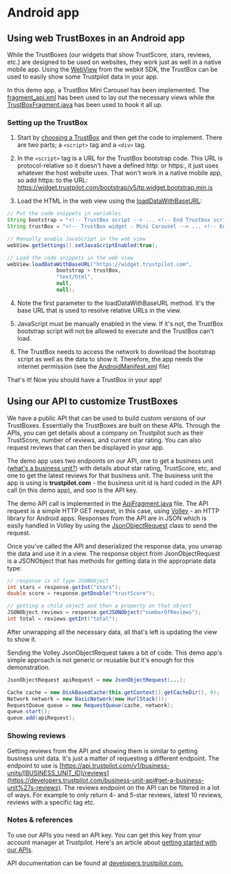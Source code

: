# Android app

## Using web TrustBoxes in an Android app

While the TrustBoxes (our widgets that show TrustScore, stars, reviews, etc.) are designed to be used on websites, they work just as well in a native mobile app. Using the [WebView](https://developer.android.com/reference/android/webkit/WebView.html) from the webkit SDK, the TrustBox can be used to easily show some Trustpilot data in your app.

In this demo app, a TrustBox Mini Carousel has been implemented. The [fragment_api.xml](https://github.com/trustpilot/demo-trustbox-nativeapps/blob/master/Android/app/src/main/res/layout/fragment_api.xml) has been used to lay out the necessary views while the [TrustBoxFragment.java](https://github.com/trustpilot/demo-trustbox-nativeapps/blob/master/Android/app/src/main/java/com/trustpilot/trustboxinnativeapp/TrustBoxFragment.java) has been used to hook it all up.

### Setting up the TrustBox

1. Start by [choosing a TrustBox](https://support.trustpilot.com/hc/articles/204123713) and then get the code to implement. There are two parts; a `<script>` tag and a `<div>` tag. 

2. In the `<script>` tag is a URL for the TrustBox bootstrap code. This URL is protocol-relative so it doesn't have a defined http: or https:, it just uses whatever the host website uses. That won't work in a native mobile app, so add https: to the URL: https://widget.trustpilot.com/bootstrap/v5/tp.widget.bootstrap.min.js

3. Load the HTML in the web view using the [loadDataWithBaseURL](https://developer.android.com/reference/android/webkit/WebView.html#loadDataWithBaseURL(java.lang.String,%20java.lang.String,%20java.lang.String,%20java.lang.String,%20java.lang.String)):

```java
// Put the code snippets in variables
String bootstrap = "<!-- TrustBox script --> ... <!-- End Trustbox script -->";
String trustBox = "<!-- TrustBox widget - Mini Carousel --> ... <!-- End TrustBox widget -->";

// Manually enable JavaScript in the web view
webView.getSettings().setJavaScriptEnabled(true);

// Load the code snippets in the web view
webView.loadDataWithBaseURL("https://widget.trustpilot.com",
                bootstrap + trustBox,
                "text/html",
                null,
                null);
```

4. Note the first parameter to the loadDataWithBaseURL method. It's the base URL that is used to resolve relative URLs in the view.

5. JavaScript must be manually enabled in the view. If it's not, the TrustBox bootstrap script will not be allowed to execute and the TrustBox can't load.

6. The TrustBox needs to access the network to download the bootstrap script as well as the data to show it. Therefore, the app needs the internet permission (see the [AndroidManifest.xml](https://github.com/trustpilot/demo-trustbox-nativeapps/blob/master/Android/app/src/main/AndroidManifest.xml) file)

That's it! Now you should have a TrustBox in your app!

## Using our API to customize TrustBoxes

We have a public API that can be used to build custom versions of our TrustBoxes. Essentially the TrustBoxes are built on these APIs. Through the APIs, you can get details about a company on Trustpilot such as their TrustScore, number of reviews, and current star rating. You can also request reviews that can then be displayed in your app.

The demo app uses two endpoints on our API, one to get a business unit ([what's a business unit?](https://developers.trustpilot.com/#BusinessUnit)) with details about star rating, TrustScore, etc, and one to get the latest reviews for that business unit. The business unit the app is using is **trustpilot.com** - the business unit id is hard coded in the API call (in this demo app), and soo is the API key.

The demo API call is implemented in the [ApiFragment.java](https://github.com/trustpilot/demo-trustbox-nativeapps/blob/master/Android/app/src/main/java/com/trustpilot/trustboxinnativeapp/ApiFragment.java) file. The API request is a simple HTTP GET request, in this case, using [Volley](https://developer.android.com/training/volley/index.html) - an HTTP library for Android apps. Responses from the API are in JSON which is easily handled in Volley by using the [JsonObjectRequest](https://github.com/google/volley/blob/master/src/main/java/com/android/volley/toolbox/JsonObjectRequest.java) class to send the request.

Once you’ve called the API and deserialized the response data, you unwrap the data and use it in a view. The response object from JsonObjectRequest is a JSONObject that has methods for getting data in the appropriate data type:

```java
// response is of type JSONObject
int stars = response.getInt("stars");
double score = response.getDouble("trustScore");

// getting a child object and then a property on that object
JSONObject reviews = response.getJSONObject("numberOfReviews");
int total = reviews.getInt("total");
```

After unwrapping all the necessary data, all that's left is updating the view to show it.

Sending the Volley JsonObjectRequest takes a bit of code. This demo app's simple approach is not generic or reusable but it's enough for this demonstration.

```java
JsonObjectRequest apiRequest = new JsonObjectRequest(...);

Cache cache = new DiskBasedCache(this.getContext().getCacheDir(), 0);
Network network = new BasicNetwork(new HurlStack());
RequestQueue queue = new RequestQueue(cache, network);
queue.start();
queue.add(apiRequest);
```

### Showing reviews

Getting reviews from the API and showing them is similar to getting business unit data. It's just a matter of requesting a different endpoint. The endpoint to use is [https://api.trustpilot.com/v1/business-units/[BUSINESS_UNIT_ID]/reviews](https://developers.trustpilot.com/business-unit-api#get-a-business-unit%27s-reviews). The reviews endpoint on the API can be filtered in a lot of ways. For example to only return 4- and 5-star reviews, latest 10 reviews, reviews with a specific tag etc.

### Notes & references

To use our APIs you need an API key. You can get this key from your account manager at Trustpilot. Here's an article about [getting started with our APIs](https://support.trustpilot.com/hc/articles/207309867).

API documentation can be found at [developers.trustpilot.com.](https://developers.trustpilot.com/)

